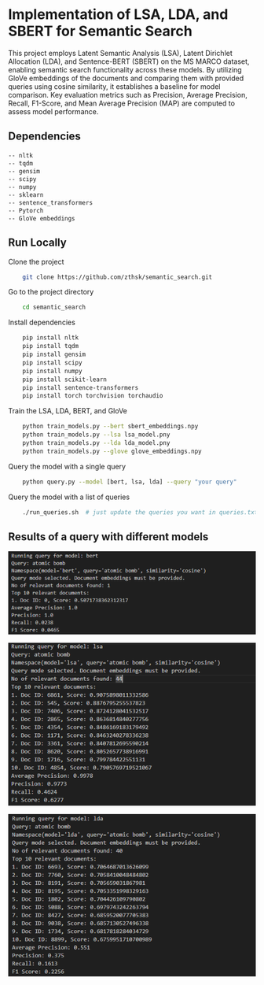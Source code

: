 # Implementation of LSA, LDA, and SBERT for Semantic Search

This project employs Latent Semantic Analysis (LSA), Latent Dirichlet Allocation (LDA), and Sentence-BERT (SBERT) on the MS MARCO dataset, enabling semantic search functionality across these models. By utilizing GloVe embeddings of the documents and comparing them with provided queries using cosine similarity, it establishes a baseline for model comparison. Key evaluation metrics such as Precision, Average Precision, Recall, F1-Score, and Mean Average Precision (MAP) are computed to assess model performance.

## Dependencies
    -- nltk
    -- tqdm
    -- gensim
    -- scipy
    -- numpy
    -- sklearn
    -- sentence_transformers
    -- Pytorch
    -- GloVe embeddings 
    
## Run Locally

Clone the project

```bash
    git clone https://github.com/zthsk/semantic_search.git
```

Go to the project directory

```bash
    cd semantic_search
```

Install dependencies

```bash
    pip install nltk
    pip install tqdm
    pip install gensim
    pip install scipy   
    pip install numpy
    pip install scikit-learn
    pip install sentence-transformers
    pip install torch torchvision torchaudio

```

Train the LSA, LDA, BERT, and GloVe
```bash
    python train_models.py --bert sbert_embeddings.npy
    python train_models.py --lsa lsa_model.pny
    python train_models.py --lda lda_model.pny
    python train_models.py --glove glove_embeddings.npy

```

Query the model with a single query
``` bash
    python query.py --model [bert, lsa, lda] --query "your query"
```
Query the model with a list of queries
``` bash
    ./run_queries.sh  # just update the queries you want in queries.txt
```



## Results of a query with different models 

![App Screenshot](https://github.com/zthsk/semantic_search/blob/main/sbert.png "result of bert model")

![App Screenshot](https://github.com/zthsk/semantic_search/blob/main/lsa.png "result of lsa model")

![App Screenshot](https://github.com/zthsk/semantic_search/blob/main/lda.png "result of lda model")



